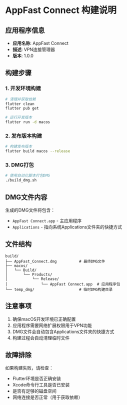 # AppFast Connect 构建说明

## 应用程序信息
- **应用名称**: AppFast Connect
- **描述**: VPN连接管理器
- **版本**: 1.0.0

## 构建步骤

### 1. 开发环境构建
```bash
# 清理并获取依赖
flutter clean
flutter pub get

# 运行开发版本
flutter run -d macos
```

### 2. 发布版本构建
```bash
# 构建发布版本
flutter build macos --release
```

### 3. DMG打包
```bash
# 使用自动化脚本打包DMG
./build_dmg.sh
```

## DMG文件内容
生成的DMG文件将包含：
- `AppFast Connect.app` - 主应用程序
- `Applications` - 指向系统Applications文件夹的快捷方式

## 文件结构
```
build/
├── AppFast_Connect.dmg          # 最终DMG文件
├── macos/
│   └── Build/
│       └── Products/
│           └── Release/
│               └── AppFast Connect.app  # 应用程序包
└── temp_dmg/                    # 临时DMG构建目录
```

## 注意事项
1. 确保macOS开发环境已正确配置
2. 应用程序需要网络扩展权限用于VPN功能
3. DMG文件会自动包含Applications文件夹的快捷方式
4. 构建过程会自动清理临时文件

## 故障排除
如果构建失败，请检查：
- Flutter环境是否正确安装
- Xcode命令行工具是否已安装
- 是否有足够的磁盘空间
- 网络连接是否正常（用于获取依赖）

